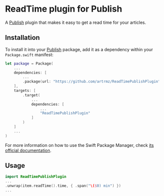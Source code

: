 # ReadTime plugin for Publish

A [Publish](https://github.com/johnsundell/publish) plugin that makes it easy to get a read time for your articles.

## Installation

To install it into your [Publish](https://github.com/johnsundell/publish) package, add it as a dependency within your `Package.swift` manifest:

```swift
let package = Package(
    ...
    dependencies: [
        ...
        .package(url: "https://github.com/artrmz/ReadTimePublishPlugin", from: "0.1.0")
    ],
    targets: [
        .target(
            ...
            dependencies: [
                ...
                "ReadTimePublishPlugin"
            ]
        )
    ]
    ...
)
```

For more information on how to use the Swift Package Manager, check [its official documentation](https://github.com/apple/swift-package-manager/tree/master/Documentation).

## Usage

```swift
import ReadTimePublishPlugin
...
.unwrap(item.readTime().time, { .span("\($0) min") })
...
```
